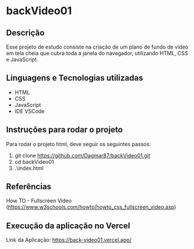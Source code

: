 # backVideo01

## Descrição

Esse projeto de estudo consiste na criação de um plano de fundo de vídeo em tela cheia que cubra toda a janela do navegador, utilizando HTML, CSS e JavaScript.

## Linguagens e Tecnologias utilizadas

- HTML
- CSS
- JavaScript
- IDE VSCode 

## Instruções para rodar o projeto

Para rodar o projeto html, deve seguir os seguintes passos:

1. git clone https://github.com/Dagmar87/backVideo01.git
2. cd backVideo01
3. .\index.html

## Referências

How TO - Fullscreen Video (https://www.w3schools.com/howto/howto_css_fullscreen_video.asp)

## Execução da aplicação no Vercel

Link da Aplicação: https://back-video01.vercel.app/
